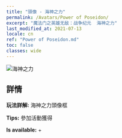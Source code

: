```yaml
---
title: "頭像 - 海神之力"
permalink: /Avatars/Power of Poseidon/
excerpt: "魔法门之英雄无敌：战争纪元  海神之力"
last_modified_at: 2021-07-13
locale: cn
ref: "Power of Poseidon.md"
toc: false
classes: wide
---
```

 ![海神之力](/images/a/avatarFrame_82.png)

## 詳情

 **玩法詳解:** 海神之力頭像框 

 **Tips:** 參加活動獲得 

 **Is available:**  + 

